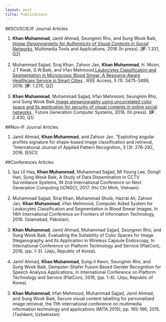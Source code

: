```yaml
---
layout: post
title: Publications
---
```



##SCI/SCIE/IF Journal Articles

<ol>
  <li>
<strong>Khan Muhammad</strong>, Jamil Ahmad, Seungmin Rho, and Sung Wook Baik, <a href="https://link.springer.com/article/10.1007/s11042-017-4420-8" target="_blank"><i>Image Steganography for Authenticity of Visual Contents in Social Networks</i></a>, Multimedia Tools and Applications, 2016 (In press). [<strong>IF</strong>: 1.331, Q2] 
  </li>

<br>

  <li>
Muhammad Sajjad, Siraj Khan, Zahoor Jan, <b>Khan Muhammad</b>, H. Moon, J.T Kwak, S.W.Baik, and Irfan Mehmood,<a href="http://ieeexplore.ieee.org/document/7782368/" target="_blank">Leukocytes Classification and Segmentation in Microscopic Blood Smear: A Resource-Aware Healthcare Service in Smart Cities</a> , IEEE Access, 5 (1): 3475-3489, 2016. [<b>IF</b>: 1.270, Q2]
  </li>

<br>

  <li>
<b>Khan Muhammad</b>, Muhammad Sajjad, Irfan Mehmood, Seungmin Rho, and Sung Wook Baik,<a href="http://www.sciencedirect.com/science/article/pii/S0167739X16306768" target="_blank">Image steganography using uncorrelated color space and its application for security of visual contents in online social networks</a> , Future Generation Computer Systems, 2016. (In press). [<b>IF</b>: 2.430, Q1]
  </li>

</ol>



##Non-IF Journal Articles

<ol>
<li>
	Jamil Ahmad, <strong>Khan Muhammad</strong>, and Zahoor Jan. "Exploiting angular profiles signature for shape-based image classification and retrieval, "International Journal of Applied Pattern Recognition, 3 (3): 276-292, 2016. [ESCI]
</li>	


</ol>


##Conferences Articles

<ol>
<li>
Ijaz Ul Haq, <strong>Khan Muhammad</strong>, Muhammad Sajjad, Mi Young Lee, Dongil Han, Sung Wook Baik, A Study of Data Dissemination in CCTV Surveillance Systems, IN 2nd International Conference on Next Generation Computing (ICNGC), 2017. (Ho Chi Minh, Vietnam).
</li>

<br>

<li>
Muhammad Sajjad, Siraj Khan, Muhammad Shoib, Hazrat Ali, Zahoor Jan, <strong>Khan Muhammad</strong>, Irfan Mehmood, Computer Aided System for Leukocytes Classification and Segmentation in Blood Smear Images, In 14th International Conference on Frontiers of Information Technology, 2016. (Islamabad, Pakistan).
</li>

<br>

<li>
<strong>Khan Muhammad</strong>, Jamil Ahmad, Muhammad Sajjad, Seungmin Rho, and Sung Wook Baik, Evaluating the Suitability of Color Spaces for Image Steganography and Its Application in Wireless Capsule Endoscopy, In International Conference on Platform Technology and Service (PlatCon), 2016, (pp. 1-3). (Jeju, Republic of Korea).
</li>

<br>

<li>
Jamil Ahmad, <strong>Khan Muhammad</strong>, Sung-il Kwon, Seungmin Rho, and Sung Wook Baik, Dempster-Shafer Fusion Based Gender Recognition for Speech Analysis Applications, In International Conference on Platform Technology and Service (PlatCon), 2016, (pp. 1-4). (Jeju, Republic of Korea).
</li>

<br>

<li>
<strong>Khan Muhammad</strong>, Irfan Mehmood, Muhammad Sajjad, Jamil Ahmad, and Sung Wook Baik, Secure visual content labelling for personalized image retrieval, the 11th international conference on multimedia information technology and applications (MITA 2015), pp. 165-166, 2015. (Tashkent, Uzbekistan)
</li>

</ol>
 
 
